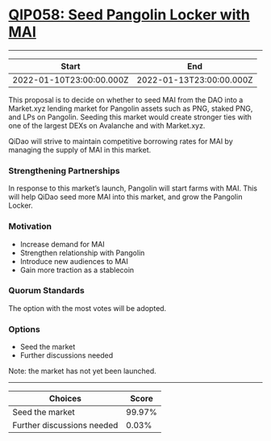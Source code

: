 
# [QIP058: Seed Pangolin Locker with MAI](https://snapshot.org/#/qidao.eth/proposal/0xcfe66bfa2db538cf11a95b4bc7c307564b9d3cbc82af9d89d89624d251871296)

---
| Start | End |
| --- | --- |
| 2022-01-10T23:00:00.000Z | 2022-01-13T23:00:00.000Z |


This proposal is to decide on whether to seed MAI from the DAO into a Market.xyz lending market for Pangolin assets such as PNG, staked PNG, and LPs on Pangolin. Seeding this market would create stronger ties with one of the largest DEXs on Avalanche and with Market.xyz.

QiDao will strive to maintain competitive borrowing rates for MAI by managing the supply of MAI in this market.

### Strengthening Partnerships

In response to this market’s launch, Pangolin will start farms with MAI. This will help QiDao seed more MAI into this market, and grow the Pangolin Locker.

### Motivation

* Increase demand for MAI
* Strengthen relationship with Pangolin
* Introduce new audiences to MAI
* Gain more traction as a stablecoin

### Quorum Standards

The option with the most votes will be adopted.

### Options

* Seed the market
* Further discussions needed

Note: the market has not yet been launched.


---
| Choices | Score |
| --- | --- |
| Seed the market | 99.97% |
| Further discussions needed | 0.03% |

